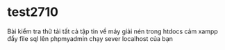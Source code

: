 # test2710
Bài kiểm tra thử
tải tất cả tập tin về máy
giải nén trong htdocs cảm xampp
đẩy file sql lên phpmyadmin
chạy sever localhost của bạn
